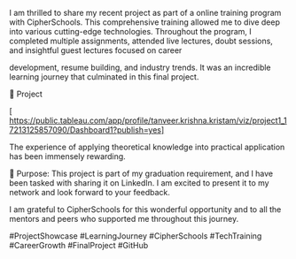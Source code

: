 I am thrilled to share my recent project as part of a online training program with CipherSchools. This comprehensive training allowed me to dive deep into various cutting-edge technologies. Throughout the program, I completed multiple assignments, attended live lectures, doubt sessions, and insightful guest lectures focused on career 

development, resume building, and industry trends. It was an incredible learning journey that culminated in this final project.

🚀 Project

 [ https://public.tableau.com/app/profile/tanveer.krishna.kristam/viz/project1_17213125857090/Dashboard1?publish=yes]

The experience of applying theoretical knowledge into practical application has been immensely rewarding. 

💼 Purpose: This project is part of my graduation requirement, and I have been tasked with sharing it on LinkedIn. I am excited to present it to my network and look forward to your feedback.

I am grateful to CipherSchools for this wonderful opportunity and to all the mentors and peers who supported me throughout this journey.

#ProjectShowcase #LearningJourney #CipherSchools #TechTraining #CareerGrowth #FinalProject #GitHub

